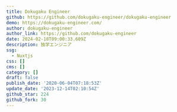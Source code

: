 ```yaml
---
title: Dokugaku Engineer
github: https://github.com/dokugaku-engineer/dokugaku-engineer
demo: https://dokugaku-engineer.com/
author: dokugaku-engineer
author_link: https://github.com/dokugaku-engineer
date: 2024-02-18T09:00:33.609Z
description: 独学エンジニア
ssg:
  - Nuxtjs
css: []
cms: []
category: []
draft: false
publish_date: '2020-06-04T07:18:53Z'
update_date: '2023-12-14T02:10:54Z'
github_star: 224
github_fork: 30
---
```

